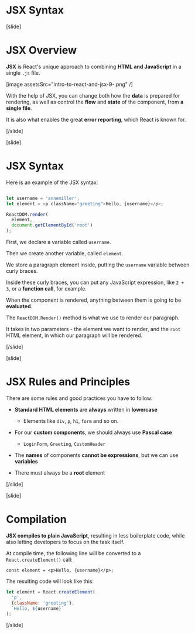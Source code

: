 # JSX Syntax

[slide]

# JSX Overview

**JSX** is React's unique approach to combining **HTML and JavaScript** in a single `.js` file.

[image assetsSrc="intro-to-react-and-jsx-9-.png" /]


With the help of JSX, you can change both how the **data** is prepared for rendering, as well as control the **flow** and **state** of the component, from **a single file**.

It is also what enables the great **error reporting**, which React is known for.

[/slide]




[slide]

# JSX Syntax

Here is an example of the JSX syntax:

```js

let username = 'annemiller';
let element = <p className="greeting">Hello, {username}</p>;

ReactDOM.render(
  element,
  document.getElementById('root')
);

```

First, we declare a variable called `username`.

Then we create another variable, called `element`.

We store a paragraph element inside, putting the `username` variable between curly braces.

Inside these curly braces, you can put any JavaScript expression, like `2 + 3`, or a **function call**, for example.

When the component is rendered, anything between them is going to be **evaluated**.

The `ReactDOM.Render()` method is what we use to render our paragraph.

It takes in two parameters \- the element we want to render, and the `root` HTML element, in which our paragraph will be rendered.

[/slide]




[slide]

# JSX Rules and Principles

There are some rules and good practices you have to follow:


- **Standard HTML elements** are **always** written in **lowercase**
  - Elements like `div`, `p`, `h1`, `form` and so on.
  

- For our **custom components**, we should always use **Pascal case**
  - `LoginForm`, `Greeting`, `CustomHeader`


- The **names** of components **cannot be expressions**, but we can use **variables**


- There must always be a **root** element


[/slide]




[slide]

# Compilation

**JSX compiles to plain JavaScript**, resulting in less boilerplate code, while also letting developers to focus on the task itself.

At compile time, the following line will be converted to a `React.createElement()` call:

`const element = <p>Hello, {username}</p>;`

The resulting code will look like this:

```js
let element = React.createElement(
  'p',
  {className: 'greeting'},
  `Hello, ${username}`
);
```

[/slide]